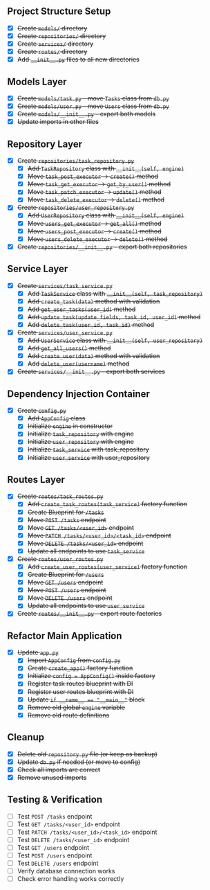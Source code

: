 ## Project Structure Setup
- [x] ~~Create `models/` directory~~
- [x] ~~Create `repositories/` directory~~  
- [x] ~~Create `services/` directory~~
- [x] ~~Create `routes/` directory~~
- [x] ~~Add `__init__.py` files to all new directories~~

## Models Layer
- [x] ~~Create `models/task.py` - move `Tasks` class from `db.py`~~
- [x] ~~Create `models/user.py` - move `Users` class from `db.py`~~
- [x] ~~Create `models/__init__.py` - export both models~~
- [x] ~~Update imports in other files~~

## Repository Layer
- [x] ~~Create `repositories/task_repository.py`~~
  - [x] ~~Add `TaskRepository` class with `__init__(self, engine)`~~
  - [x] ~~Move `task_post_executor` → `create()` method~~
  - [x] ~~Move `task_get_executor` → `get_by_user()` method~~
  - [x] ~~Move `task_patch_executor` → `update()` method~~
  - [x] ~~Move `task_delete_executor` → `delete()` method~~
- [x] ~~Create `repositories/user_repository.py`~~
  - [x] ~~Add `UserRepository` class with `__init__(self, engine)`~~
  - [x] ~~Move `users_get_executor` → `get_all()` method~~
  - [x] ~~Move `users_post_executor` → `create()` method~~
  - [x] ~~Move `users_delete_executor` → `delete()` method~~
- [x] ~~Create `repositories/__init__.py` - export both repositories~~

## Service Layer
- [x] ~~Create `services/task_service.py`~~
  - [x] ~~Add `TaskService` class with `__init__(self, task_repository)`~~
  - [x] ~~Add `create_task(data)` method with validation~~
  - [x] ~~Add `get_user_tasks(user_id)` method~~
  - [x] ~~Add `update_task(update_fields, task_id, user_id)` method~~
  - [x] ~~Add `delete_task(user_id, task_id)` method~~
- [x] ~~Create `services/user_service.py`~~
  - [x] ~~Add `UserService` class with `__init__(self, user_repository)`~~
  - [x] ~~Add `get_all_users()` method~~
  - [x] ~~Add `create_user(data)` method with validation~~
  - [x] ~~Add `delete_user(username)` method~~
- [x] ~~Create `services/__init__.py` - export both services~~

## Dependency Injection Container
- [x] ~~Create `config.py`~~
  - [x] ~~Add `AppConfig` class~~
  - [x] ~~Initialize `engine` in constructor~~
  - [x] ~~Initialize `task_repository` with engine~~
  - [x] ~~Initialize `user_repository` with engine~~
  - [x] ~~Initialize `task_service` with task_repository~~
  - [x] ~~Initialize `user_service` with user_repository~~

## Routes Layer
- [x] ~~Create `routes/task_routes.py`~~
  - [x] ~~Add `create_task_routes(task_service)` factory function~~
  - [x] ~~Create Blueprint for `/tasks`~~
  - [x] ~~Move `POST /tasks` endpoint~~
  - [x] ~~Move `GET /tasks/<user_id>` endpoint~~
  - [x] ~~Move `PATCH /tasks/<user_id>/<task_id>` endpoint~~
  - [x] ~~Move `DELETE /tasks/<user_id>` endpoint~~
  - [x] ~~Update all endpoints to use `task_service`~~
- [x] ~~Create `routes/user_routes.py`~~
  - [x] ~~Add `create_user_routes(user_service)` factory function~~
  - [x] ~~Create Blueprint for `/users`~~
  - [x] ~~Move `GET /users` endpoint~~
  - [x] ~~Move `POST /users` endpoint~~
  - [x] ~~Move `DELETE /users` endpoint~~
  - [x] ~~Update all endpoints to use `user_service`~~
- [x] ~~Create `routes/__init__.py` - export route factories~~

## Refactor Main Application
- [x] ~~Update `app.py`~~
  - [x] ~~Import `AppConfig` from `config.py`~~
  - [x] ~~Create `create_app()` factory function~~
  - [x] ~~Initialize `config = AppConfig()` inside factory~~
  - [x] ~~Register task routes blueprint with DI~~
  - [x] ~~Register user routes blueprint with DI~~
  - [x] ~~Update `if __name__ == "__main__"` block~~
  - [x] ~~Remove old global `engine` variable~~
  - [x] ~~Remove old route definitions~~

## Cleanup
- [x] ~~Delete old `repository.py` file (or keep as backup)~~
- [x] ~~Update `db.py` if needed (or move to config)~~
- [x] ~~Check all imports are correct~~
- [x] ~~Remove unused imports~~

## Testing & Verification
- [ ] Test `POST /tasks` endpoint
- [ ] Test `GET /tasks/<user_id>` endpoint
- [ ] Test `PATCH /tasks/<user_id>/<task_id>` endpoint
- [ ] Test `DELETE /tasks/<user_id>` endpoint
- [ ] Test `GET /users` endpoint
- [ ] Test `POST /users` endpoint
- [ ] Test `DELETE /users` endpoint
- [ ] Verify database connection works
- [ ] Check error handling works correctly
